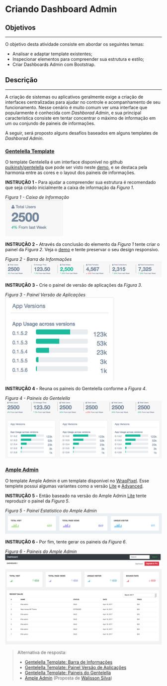 # Criando Dashboard Admin

## Objetivos

---

O objetivo desta atividade consiste em abordar os seguintes temas:

- Analisar e adaptar template existentes;
- Inspecionar elementos para compreender sua estrutura e estilo;
- Criar Dashboards Admin com Bootstrap.

## Descrição

---

A criação de sistemas ou aplicativos geralmente exige a criação de interfaces centralizadas para ajudar no controle e acompanhamento de seu funcionamento. Nesse cenário é muito comum ver uma interface que popularmente é conhecida com _Dashborad Admin_, e sua principal característica consiste em tentar concentrar o máximo de informação em um ou conjundo de paineis de informações.

A seguir, será proposto alguns desafios baseados em alguns templates de _Dashborad Admin_.

### [Gentelella Template](https://github.com/puikinsh/gentelella)

O template Gentelella é um interface disponível no github [puikinsh/gentelella](https://github.com/puikinsh/gentelella) que pode ser visto neste [demo](https://colorlib.com/polygon/gentelella/index.html), e se destaca pela harmonia entre as cores e o layout dos paineis de informações.

**INSTRUÇÃO 1 -** Para ajudar a compreender sua estrutura é recomendado que seja criado inicialmente a caixa de informação da _Figura 1_.

_Figura 1 - Caixa de Informação_<br>
![Painel Gentelella](assets/gentelella-title-count-info.png)

**INSTRUÇÃO 2 -** Através da conclusão do elemento da _Figura 1_ tente criar o painel da _Figura 2_. Veja o [demo](https://colorlib.com/polygon/gentelella/index.html) e tente preservar o seu design responsivo.

_Figura 2 - Barra de Informações_<br>
![Painel Gentelella](assets/gentelella-title-count.png)

**INSTRUÇÃO 3 -** Crie o painel de versão de aplicações da _Figura 3_.

_Figura 3 - Painel Versão de Aplicações_<br>
![Painel Gentelella](assets/gentelella-app-version.png)

**INSTRUÇÃO 4 -** Reuna os paineis do Gentelella conforme a _Figura 4_.

_Figura 4 - Paineis do Gentelella_<br>
![Painel Gentelella](assets/gentelella-panels.png)

### [Ample Admin](https://wrappixel.com/ampleadmin/)

O template Ample Admin é um template disponível no [WrapPixel](https://wrappixel.com). Esse templete possui algumas variantes como a versão [Lite](https://wrappixel.com/templates/ample-admin-lite/) e [Advanced](https://wrappixel.com/ampleadmin/).

**INSTRUÇÃO 5 -** Então baseado na versão do Ample Admin [Lite](https://wrappixel.com/templates/ample-admin-lite/) tente reproduzir o painel da _Figura 5_.

_Figura 5 - Painel Estatístico do Ample Admin_<br>
![Painel Ample Admin](assets/ample-admin-stats.png)

**INSTRUÇÃO 6 -** Por fim, tente gerar os paineis da _Figura 6_.

_Figura 6 - Paineis do Ample Admin_<br>
![Painel Ample Admin](assets/ample-admin-panels.png)

> Alternativa de resposta:
>
> - [Gentelella Template: Barra de Informações](response/gentellela-title-count/)
> - [Gentelella Template: Painel Versão de Aplicações](response/gentellela-app-version/)
> - [Gentelella Template: Paineis do Gentelella](response/gentellela-panels/)
> - [Ample Admin](response/ample-admin-walisson) (Proposta de [Walisson Silva](https://github.com/walissonsilva))
